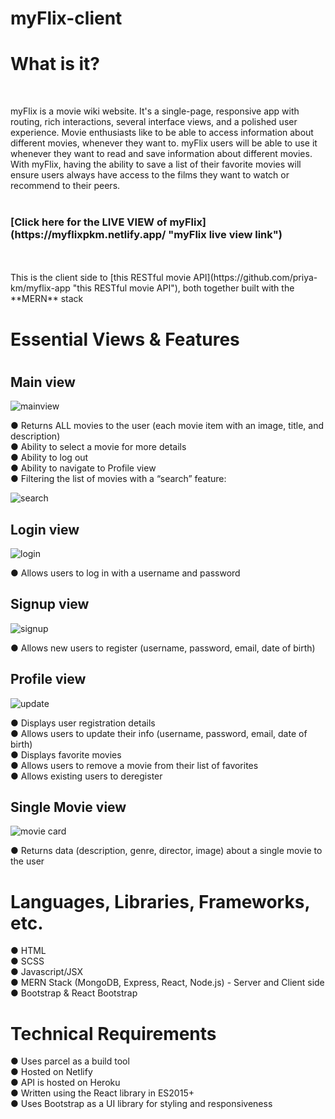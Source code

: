 # myFlix-client

<h1>What is it?</h1> <br>

myFlix is a movie wiki website. It's a single-page, responsive app with routing, rich interactions, several interface views,
and a polished user experience. Movie enthusiasts like to be able to access information about different movies,
whenever they want to. myFlix users will be able to use it whenever they want to read and save information
about different movies. With myFlix, having the ability to save a list of their favorite movies will ensure
users always have access to the films they want to watch or recommend to their peers.
<br>
<br>
<h3> [Click here for the LIVE VIEW of myFlix](https://myflixpkm.netlify.app/ "myFlix live view link") </h3>
<br>
<br>
This is the client side to  [this RESTful movie API](https://github.com/priya-km/myflix-app "this RESTful movie API"), both together built with the **MERN** stack
<br>
<h1>Essential Views & Features<h1>
<h2>Main view</h2>
  
![mainview](https://github.com/priya-km/myFlix-client/assets/118628757/2bd11aed-e267-4cd6-9e11-afdb9a238820 "Screenshot of mainview")
  
● Returns ALL movies to the user (each movie item with an image, title, and description)<br>
● Ability to select a movie for more details<br>
● Ability to log out<br>
● Ability to navigate to Profile view<br>
● Filtering the list of movies with a “search” feature: <br>
  
  ![search](https://github.com/priya-km/myFlix-client/assets/118628757/306c114c-a415-42c5-874e-14e09eb4dad7 "Screenshot of filter feature")

<h2>Login view</h2>
  
  ![login](https://github.com/priya-km/myFlix-client/assets/118628757/188ec49f-fc67-429f-bd75-126e1a9d4b1e "Screenshot of login view")

● Allows users to log in with a username and password

<h2>Signup view</h2>
  
  ![signup](https://github.com/priya-km/myFlix-client/assets/118628757/63451040-8d14-4fc1-9f6e-cbb18ffd9b58)
  
● Allows new users to register (username, password, email, date of birth)

<h2>Profile view</h2>
  
  ![update](https://github.com/priya-km/myFlix-client/assets/118628757/233c1d50-a9bd-49b0-90f4-4651d4f6fe3b "Screenshot of profile view")
  
● Displays user registration details<br>
● Allows users to update their info (username, password, email, date of birth)<br>
● Displays favorite movies<br>
● Allows users to remove a movie from their list of favorites<br>
● Allows existing users to deregister
<br>
  
<h2>Single Movie view</h2>
  
  ![movie card](https://github.com/priya-km/myFlix-client/assets/118628757/fd06f8ea-2046-437b-820e-2c0d302c14ff "Screenshot of single movie view")

● Returns data (description, genre, director, image) about a single movie to the user<br>

<h1>Languages, Libraries, Frameworks, etc.</h1>
● HTML <br>
● SCSS <br>
● Javascript/JSX <br>
● MERN Stack (MongoDB, Express, React, Node.js) - Server and Client side <br>
● Bootstrap & React Bootstrap <br>
  
<h1>Technical Requirements</h1>
● Uses parcel as a build tool<br>
● Hosted on Netlify<br>
● API is hosted on Heroku<br>  
● Written using the React library in ES2015+ <br>
● Uses Bootstrap as a UI library for styling and responsiveness<br>
